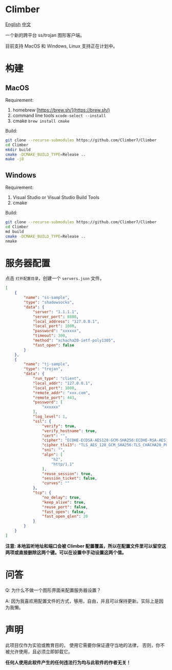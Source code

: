 # Climber

[English](README.md)
[中文](README_CN.md)

一个新的跨平台 ss/trojan 图形客户端。

目前支持 MacOS 和 Windows, Linux 支持正在计划中。

# 构建

## MacOS

Requirement:

1. homebrew [https://brew.sh/](https://brew.sh/)
2. command line tools `xcode-select --install`
3. cmake `brew install cmake`

Build:

```bash
git clone --recurse-submodules https://github.com/Climber7/Climber
cd Climber
mkdir build
cmake -DCMAKE_BUILD_TYPE=Release .. 
make -j8
```

## Windows

Requirement:

1. Visual Studio or Visual Studio Build Tools
2. cmake

Build:

```bash
git clone --recurse-submodules https://github.com/Climber7/Climber
cd Climber
md build
cmake -DCMAKE_BUILD_TYPE=Release .. 
nmake
```

# 服务器配置

点击 `打开配置目录`，创建一个 `servers.json` 文件。

```json
[
    {
        "name": "ss-sample",
        "type": "shadowsocks",
        "data": {
            "server": "1.1.1.1",
            "server_port": 8888,
            "local_address": "127.0.0.1",
            "local_port": 1080,
            "password": "xxxxxx",
            "timeout": 300,
            "method": "xchacha20-ietf-poly1305",
            "fast_open": false
        }
    },
    {
        "name": "tj-sample",
        "type": "trojan",
        "data": {
            "run_type": "client",
            "local_addr": "127.0.0.1",
            "local_port": 1080,
            "remote_addr": "xxx.com",
            "remote_port": 443,
            "password": [
                "xxxxxx"
            ],
            "log_level": 1,
            "ssl": {
                "verify": true,
                "verify_hostname": true,
                "cert": "",
                "cipher": "ECDHE-ECDSA-AES128-GCM-SHA256:ECDHE-RSA-AES128-GCM-SHA256:ECDHE-ECDSA-CHACHA20-POLY1305:ECDHE-RSA-CHACHA20-POLY1305:ECDHE-ECDSA-AES256-GCM-SHA384:ECDHE-RSA-AES256-GCM-SHA384:ECDHE-ECDSA-AES256-SHA:ECDHE-ECDSA-AES128-SHA:ECDHE-RSA-AES128-SHA:ECDHE-RSA-AES256-SHA:DHE-RSA-AES128-SHA:DHE-RSA-AES256-SHA:AES128-SHA:AES256-SHA:DES-CBC3-SHA",
                "cipher_tls13": "TLS_AES_128_GCM_SHA256:TLS_CHACHA20_POLY1305_SHA256:TLS_AES_256_GCM_SHA384",
                "sni": "",
                "alpn": [
                    "h2",
                    "http/1.1"
                ],
                "reuse_session": true,
                "session_ticket": false,
                "curves": ""
            },
            "tcp": {
                "no_delay": true,
                "keep_alive": true,
                "reuse_port": false,
                "fast_open": false,
                "fast_open_qlen": 20
            }
        }
    }
]
```

**注意: 本地监听地址和端口会被 Climber 配置覆盖，所以在配置文件里可以留空这两项或直接删除这两个键。可以在设置中手动设置这两个值。**

# 问答

Q: 为什么不做一个图形界面来配置服务器设置？

A: 因为我喜欢用配置文件的方式，够用，自由，并且可以保持更新。实际上是因为我懒。

# 声明

此项目仅作为实验或教育目的，
使用它需要你保证遵守当地的法律，
否则，你不被允许使用，且必须立即卸载它。

**任何人使用此软件产生的任何违法行为均与此软件的作者无关！**

